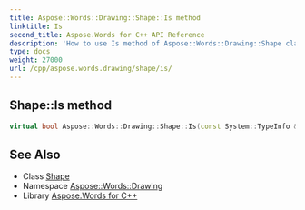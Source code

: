```yaml
---
title: Aspose::Words::Drawing::Shape::Is method
linktitle: Is
second_title: Aspose.Words for C++ API Reference
description: 'How to use Is method of Aspose::Words::Drawing::Shape class in C++.'
type: docs
weight: 27000
url: /cpp/aspose.words.drawing/shape/is/
---
```

## Shape::Is method




```cpp
virtual bool Aspose::Words::Drawing::Shape::Is(const System::TypeInfo &target) const override
```

## See Also

* Class [Shape](../)
* Namespace [Aspose::Words::Drawing](../../)
* Library [Aspose.Words for C++](../../../)
